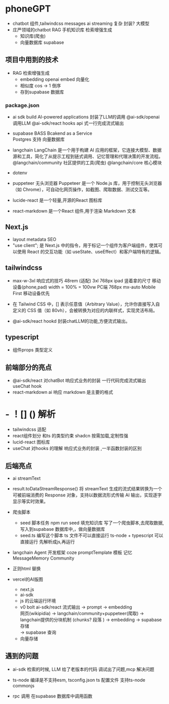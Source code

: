 # phoneGPT

- chatbot
  组件,tailwindcss messages
  ai streaming  复杂  封装? 
  大模型
- 庄严领域的chatbot 
  RAG 手机知识库  检索增强生成 
  - 知识库(爬虫)
  - 向量数据库  supabase 

## 项目中用到的技术
 
- RAG 检索增强生成
  - embedding openai embed 向量化
  - 相似度  cos -> 1 倒序 
  - 存到supabase 数据库
### package.json
- ai sdk 
  build AI-powered applications
  封装了LLM的调用
  @ai-sdk/openai   调用LLM
  @ai-sdk/react hooks api 式一行完成流式输出

- supabase
  BASS Bcakend as a Service   
  Postgres  支持 向量数据库
- langchain 
  LangChain 是一个用于构建 AI 应用的框架，它连接大模型、数据源和工具，简化了从提示工程到链式调用、记忆管理和代理决策的开发流程。 
  @langchain/community  社区提供的工具(爬虫)
  @langchain/core 核心模块
- dotenv
- puppeteer 无头浏览器 
  Puppeteer 是一个 Node.js 库，用于控制无头浏览器（如 Chrome），可自动化网页操作，如截图、爬取数据、测试交互等。
- lucide-react  是一个轻量,开源的React 图标库
- react-markdown 是一个React 组件,用于渲染 Markdown 文本 

## Next.js
- layout metadata
  SEO
- "use client"; 是 Next.js 中的指令，用于标记一个组件为客户端组件，使其可以使用 React 的交互功能（如 useState、useEffect）和客户端特有的逻辑。
## tailwindcss
- max-w-3xl
  响应式的技巧
  48rem (适配) 3xl 768px ipad 竖着拿的尺寸
  移动设备(phone,pad) width = 100% = 100vw
  PC端 768px mx-auto
  Mobile First 移动设备优先
- 在 Tailwind CSS 中，[] 表示任意值（Arbitrary Value），允许你直接写入自定义的 CSS 值（如 80vh），会被转换为对应的内联样式，实现灵活布局。

- @ai-sdk/react
  hookd 封装chatLLM的功能,方便流式输出。

## typescript
- 组件props 类型定义

## 前端部分的亮点
- @ai-sdk/react 对chatBot 响应式业务的封装 一行代码完成流式输出
  useChat hook 
- react-markdown ai 响应 markdown 是主要的格式
 # - ！[] () 解析
 - tailwindcss 适配
 - react组件划分 和ts 的类型约束
   shadcn 按需加载,定制性强
- lucid-react 图标库
- useChat 对hooks 的理解  响应式业务的封装 ,一半函数封装的区别 


  
## 后端亮点
- ai streamText
- result.toDataStreamResponse() 将 streamText 生成的流式结果转换为一个可被前端消费的 Response 对象，支持以数据流形式传输 AI 输出，实现逐字显示等实时效果。
- 爬虫脚本
  - seed 脚本任务
    npm run seed 
    填充知识库 
    写了一个爬虫脚本,去爬取数据,写入到supabase 数据库中,，做向量数据库
  - seed.ts 编写这个脚本
    ts 文件不可以直接运行
    ts-node + typescript  可以直接运行
    先解析成js,再运行 
- langchain Agent 开发框架 
  coze promptTemplate  模板  记忆MessageMemory Community 
- 正则html 替换 
  
- vercel的AI版图
  - next.js
  - ai-sdk
  - js 的云端运行环境
  - v0 bolt 
    ai-sdk/react 流式输出 -> prompt -> embedding  
    网页(wikipidia) -> langchain/community+puppeteer(爬取) -> 
    langchain提供的分块机制 (chunks? 段落 ) -> embedding -> supabase 存储  
    -> supabase 查询 
  - 向量存储


## 遇到的问题
- ai-sdk 检索的时候, LLM 给了老版本的代码 调试出了问题,mcp 解决问题
- ts-node 编译是不支持esm,
  tsconfig.json ts 配置文件 
  支持ts-node commonjs 

- rpc 调用
  在supabase 数据库中调用函数 
  
  

